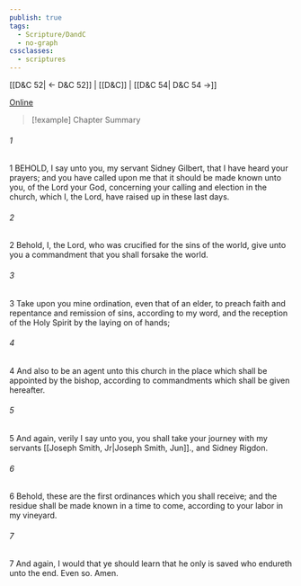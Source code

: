 ```yaml
---
publish: true
tags:
  - Scripture/DandC
  - no-graph
cssclasses:
  - scriptures
---
```

[[D&C 52| ← D&C 52]] | [[D&C]] | [[D&C 54| D&C 54 →]]

[Online](https://churchofjesuschrist.org/study/scriptures/dc-testament/dc/53?lang=eng)

>[!example] Chapter Summary
>
###### 1
1 BEHOLD, I say unto you, my servant Sidney Gilbert, that I have heard your prayers; and you have called upon me that it should be made known unto you, of the Lord your God, concerning your calling and election in the church, which I, the Lord, have raised up in these last days.
###### 2
2 Behold, I, the Lord, who was crucified for the sins of the world, give unto you a commandment that you shall forsake the world.
###### 3
3 Take upon you mine ordination, even that of an elder, to preach faith and repentance and remission of sins, according to my word, and the reception of the Holy Spirit by the laying on of hands;
###### 4
4 And also to be an agent unto this church in the place which shall be appointed by the bishop, according to commandments which shall be given hereafter.
###### 5
5 And again, verily I say unto you, you shall take your journey with my servants [[Joseph Smith, Jr|Joseph Smith, Jun]]., and Sidney Rigdon.
###### 6
6 Behold, these are the first ordinances which you shall receive; and the residue shall be made known in a time to come, according to your labor in my vineyard.
###### 7
7 And again, I would that ye should learn that he only is saved who endureth unto the end. Even so. Amen.




